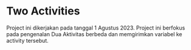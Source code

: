 # Two Activities

Project ini dikerjakan pada tanggal 1 Agustus 2023. Project ini berfokus pada pengenalan Dua Aktivitas berbeda dan memgirimkan variabel ke activity tersebut.
